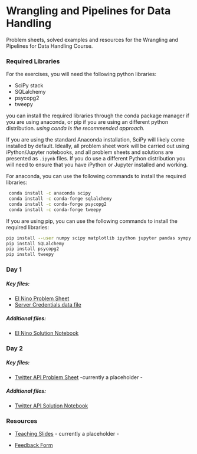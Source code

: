 # Wrangling and Pipelines for Data Handling

Problem sheets, solved examples and resources for the Wrangling and Pipelines for Data Handling Course.



### Required Libraries

For the exercises, you will need the following python libraries:

* SciPy stack
* SQLalchemy
* psycopg2
* tweepy

you can install the required libraries through the conda package manager if you are using anaconda, or pip if you are using an different python distribution. *using conda is the recommended approach.*

If you are using the standard Anaconda installation, SciPy will likely come installed by default. Ideally, all problem sheet work will be carried out using iPython/Jupyter notebooks, and all problem sheets and solutions are presented as `.ipynb` files. If you do use a different Python distribution you will need to ensure that you have iPython or Jupyter installed and working.

For anaconda, you can use the following commands to install the required libraries:

```sh
 conda install -c anaconda scipy
 conda install -c conda-forge sqlalchemy
 conda install -c conda-forge psycopg2
 conda install -c conda-forge tweepy
```

If you are using pip, you can use the following commands to install the required libraries:
```sh
pip install --user numpy scipy matplotlib ipython jupyter pandas sympy nose
pip install SQLalchemy
pip install psycopg2
pip install tweepy
```

### Day 1

##### Key files:

* [El Nino Problem Sheet](https://github.com/R-Strange/Data_Wrangling_Course_Oxford/blob/master/Day%201/elnino_PROBLEM.ipynb)
* [Server Credentials data file](https://github.com/R-Strange/Data_Wrangling_Course_Oxford/blob/master/Day%201/server_credentials.json)

##### Additional files:

* [El Nino Solution Notebook](https://github.com/R-Strange/Data_Wrangling_Course_Oxford/blob/master/Day%201/elnino_SOLVED.ipynb)

### Day 2

##### Key files:

* [Twitter API Problem Sheet]() -currently a placeholder - 

##### Additional files:

* [Twitter API Solution Notebook](https://github.com/R-Strange/Data_Wrangling_Course_Oxford/blob/master/Day%202/twitter_api_SOLVED.ipynb)

### Resources

* [Teaching Slides]() - currently a placeholder - 

* [Feedback Form](https://forms.gle/ZbhLaLXqWXjhaybR9)
